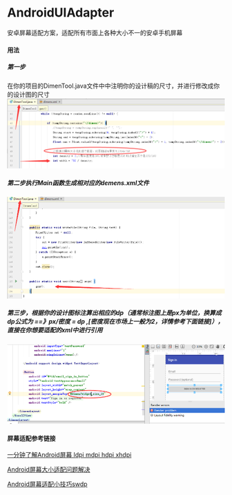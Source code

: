 # AndroidUIAdapter
安卓屏幕适配方案，适配所有市面上各种大小不一的安卓手机屏幕

#### 用法

##### 第一步
在你的项目的DimenTool.java文件中中注明你的设计稿的尺寸，并进行修改成你的设计图的尺寸
![](screenshot/pic20170514140636.png)
##### 第二步执行Main函数生成相对应的demens.xml文件
![](screenshot/pic20170514140953.png)
##### 第三步，根据你的设计图标注算出相应的dp（通常标注图上是px为单位，换算成dp公式为 ==》px/密度 = dp ,[密度现在市场上一般为2，详情参考下面链接]），直接在你想要适配的xml中进行引用
![](screenshot/pic20170514132816.png)

#### 屏幕适配参考链接

[一分钟了解Android屏幕 ldpi mdpi hdpi xhdpi](http://www.2cto.com/kf/201506/404773.html)

[Android屏幕大小适配问题解决](http://www.2cto.com/kf/201405/301671.html)

[Android屏幕适配小技巧sw<n>dp](http://blog.csdn.net/chenzujie/article/details/9874859)
